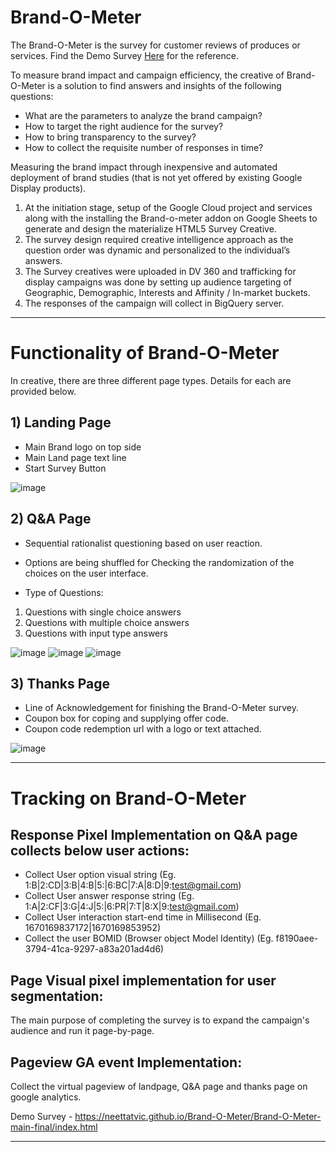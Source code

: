 # Brand-O-Meter

The Brand-O-Meter is the survey for customer reviews of produces or services. Find the Demo Survey [Here]([url](https://neettatvic.github.io/Brand-O-Meter/Brand-O-Meter-main-final/index.html)) for the reference.

To measure brand impact and campaign efficiency, the creative of Brand-O-Meter is a solution to find answers and insights of the following questions:
- What are the parameters to analyze the brand campaign?
- How to target the right audience for the survey?
- How to bring transparency to the survey?
- How to collect the requisite number of responses in time?

Measuring the brand impact through inexpensive and automated deployment of brand studies (that is not yet offered by existing Google Display products).

1. At the initiation stage, setup of the Google Cloud project and services along with the installing the Brand-o-meter addon on Google Sheets to generate and design the materialize HTML5 Survey Creative.
2. The survey design required creative intelligence approach as the question order was dynamic and personalized to the individual’s answers.
3. The Survey creatives were uploaded in DV 360 and trafficking for display campaigns was done by setting up audience targeting of Geographic, Demographic, Interests and Affinity / In-market buckets.
4. The responses of the campaign will collect in BigQuery server. 
---

# Functionality of Brand-O-Meter

In creative, there are three different page types. Details for each are provided below.

## 1) Landing Page

- Main Brand logo on top side 
- Main Land page text line 
- Start Survey Button

![image](https://user-images.githubusercontent.com/101398238/205506663-bab4b474-1b60-45b9-975e-1310adcab05c.png)


## 2) Q&A Page

- Sequential rationalist questioning based on user reaction.
- Options are being shuffled for Checking the randomization of the choices on the user interface.

- Type of Questions:
1. Questions with single choice answers
2. Questions with multiple choice answers
3. Questions with input type answers 

![image](https://user-images.githubusercontent.com/101398238/205506749-4f5a2fce-3c9a-4d1f-9057-9844d415a9cc.png)  ![image](https://user-images.githubusercontent.com/101398238/205506808-3baf260d-0695-4044-a0c0-ae3197258cc4.png)  ![image](https://user-images.githubusercontent.com/101398238/205506874-d6bda59d-cda3-4b30-843e-48d562607b08.png)

## 3) Thanks Page

- Line of Acknowledgement for finishing the Brand-O-Meter survey.
- Coupon box for coping and supplying offer code.
- Coupon code redemption url with a logo or text attached.

![image](https://user-images.githubusercontent.com/101398238/205506387-9a5d4ba3-7b38-42b6-bba3-5fe073222d87.png)

---

# Tracking on Brand-O-Meter

## Response Pixel Implementation on Q&A page collects below user actions:	
- Collect User option visual string (Eg. 1:B|2:CD|3:B|4:B|5:|6:BC|7:A|8:D|9:test@gmail.com)
- Collect User answer response string (Eg. 1:A|2:CF|3:G|4:J|5:|6:PR|7:T|8:X|9:test@gmail.com)
- Collect User interaction start-end time in Millisecond (Eg. 1670169837172|1670169853952)
- Collect  the user BOMID (Browser object Model Identity) (Eg. f8190aee-3794-41ca-9297-a83a201ad4d6)

## Page Visual pixel implementation for user segmentation:
The main purpose of completing the survey is to expand the campaign's audience and run it page-by-page.

## Pageview GA event Implementation: 
Collect the virtual pageview of landpage, Q&A page and thanks page on google analytics. 

Demo Survey - https://neettatvic.github.io/Brand-O-Meter/Brand-O-Meter-main-final/index.html

---

